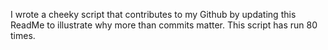 I wrote a cheeky script that contributes to my Github by updating this ReadMe to illustrate why more than commits matter. This script has run 80 times.